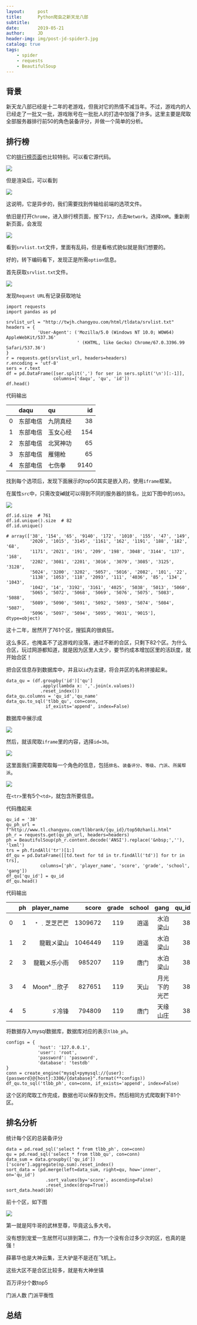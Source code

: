 ```yaml
---
layout:     post
title:      Python爬虫之新天龙八部
subtitle:   
date:       2019-05-21
author:     JD
header-img: img/post-jd-spider3.jpg
catalog: true
tags:
    - spider
    - requests
    - BeautifulSoup
---
```


## 背景

新天龙八部已经是十二年的老游戏，但我对它的热情不减当年。不过，游戏内的人已经走了一批又一批，游戏账号在一批批人的打造中加强了许多。这里主要是爬取全部服务器排行前50的角色装备评分，并做一个简单的分析。

## 排行榜

它的[排行榜页面](http://twjh.changyou.com/html/paihang/zd.shtml)也比较特别。可以看它源代码。

![](http://wx4.sinaimg.cn/mw690/006F1DTzgy1g3c4luam1cj30j90di3yp.jpg)

但是渲染后，可以看到

![](http://wx3.sinaimg.cn/mw690/006F1DTzgy1g3c4lrkyg9j30j20e4wf5.jpg)

这说明，它是异步的，我们需要找到传输给前端的选项文件。

依旧是打开`Chrome`，进入排行榜页面，按下`F12`，点击`Network`，选择`XHR`。重新刷新页面，会发现

![](http://wx4.sinaimg.cn/mw690/006F1DTzgy1g3c4lxr1ksj30l40csjsf.jpg)

看到`srvlist.txt`文件，里面有乱码，但是看格式貌似就是我们想要的。

好的，转下编码看下，发现正是所需`option`信息。

首先获取`srvlist.txt`文件。

![](http://wx4.sinaimg.cn/mw690/006F1DTzgy1g3c4qviyuzj30km0br3z8.jpg)

发现`Request URL`有记录获取地址

    import requests
    import pandas as pd
    
    srvlist_url = "http://twjh.changyou.com/html/tldata/srvlist.txt"
    headers = {
                'User-Agent': ('Mozilla/5.0 (Windows NT 10.0; WOW64) AppleWebKit/537.36'
                               ' (KHTML, like Gecko) Chrome/67.0.3396.99 Safari/537.36')
    }
    r = requests.get(srvlist_url, headers=headers)
    r.encoding = 'utf-8'
    sers = r.text
    df = pd.DataFrame([ser.split(',') for ser in sers.split('\n')[:-1]],
                      columns=['daqu', 'qu', 'id'])
    df.head()

代码输出

||daqu|qu|id|
|:-|:-|:-|-:|
|0|东部电信|九阴真经|38|
|1|东部电信|玉女心经|154|
|2|东部电信|北冥神功|65|
|3|东部电信|雁翎枪|65|
|4|东部电信|七伤拳|9140|

找到每个选项后，发现下面展示的top50其实是嵌入的，使用`iframe`框架。

在属性`src`中，只需改变**id**就可以得到不同的服务器的排名，比如下图中的`1053`。

![](http://wx4.sinaimg.cn/mw690/006F1DTzgy1g3c4m006kwj30x80gsdi2.jpg)

    df.id.size  # 761
    df.id.unique().size  # 82
    df.id.unique()

    # array(['38', '154', '65', '9140', '172', '1010', '155', '47', '149',
             '2020', '1015', '3145', '1161', '162', '1191', '188', '182', '68',
             '1171', '2021', '191', '209', '198', '3048', '3144', '137', '168',
             '2202', '3081', '2201', '3016', '3079', '3085', '3125', '3128',
             '5024', '3200', '3202', '5057', '5016', '2082', '101', '22',
             '1138', '1053', '118', '2093', '111', '4036', '85', '134', '1043',
             '1042', '14', '3192', '3161', '4025', '5038', '5013', '5060',
             '5065', '5072', '5068', '5069', '5076', '5075', '5083', '5088',
             '5089', '5090', '5091', '5092', '5093', '5074', '5084', '5087',
             '5096', '5097', '5094', '5095', '9031', '9015'], dtype=object)

这十二年，居然开了761个区，搜狐真的很疯狂。

这么多区，也掩盖不了这游戏的没落，通过不断的合区，只剩下82个区。为什么合区，玩过网游都知道，就是因为区里人太少，要节约成本增加区里的活跃度，就开始合区！

把合区信息存到数据库中，并且以`id`为主键，将合并区的名称拼接起来。

    data_qu = (df.groupby('id')['qu']
                 .apply(lambda x: ','.join(x.values))
                 .reset_index())
    data_qu.columns = 'qu_id','qu_name'
    data_qu.to_sql('tlbb_qu', con=conn,
                   if_exists='append', index=False)

数据库中展示成

![](http://wx2.sinaimg.cn/mw690/006F1DTzgy1g3cny0abm2j30sj0803zi.jpg)

然后，就该爬取`iframe`里的内容，选择`id=38`。

![](http://wx2.sinaimg.cn/mw690/006F1DTzgy1g3c4m2aipnj30qm0j4t9x.jpg)

这里面我们需要爬取每一个角色的信息，包括`排名`、`装备评分`、`等级`、`门派`、`所属帮派`。

![](http://wx2.sinaimg.cn/mw690/006F1DTzgy1g3c4mgdr6qj30cw08mdfu.jpg)

在`<tr>`里有5个`<td>`，就包含所要信息。

代码撸起来

    qu_id = '38'
    qu_ph_url = f"http://www.tl.changyou.com/tlbbrank/{qu_id}/top50zhanli.html"
    ph_r = requests.get(qu_ph_url, headers=headers)
    ph = BeautifulSoup(ph_r.content.decode('ANSI').replace('&nbsp;',''), 'lxml')
    trs = ph.findAll('tr')[1:]
    df_qu = pd.DataFrame([[td.text for td in tr.findAll('td')] for tr in trs],
                 columns=['ph', 'player_name', 'score', 'grade', 'school', 'gang'])
    df_qu['qu_id'] = qu_id
    df_qu.head()

代码输出

||ph|player_name|score|grade|school|gang|qu_id|
|-:|-:|-:|-:|-:|-:|-:|-:|
|0|1|﹡﹒芝芝芒芒|1309672|119|逍遥|水泊梁山|38|
|1|2|龍戰メ粱山|1046449|119|逍遥|水泊梁山|38|
|2|3|龍戰メ乐小雨|985207|119|唐门|水泊梁山|38|
|3|4|Moon°﹎欣子|827651|119|天山|月光下的光芒|38|
|4|5|ゞ冷锋|794809|119|唐门|天缘山庄|38|

将数据存入mysql数据库，数据库对应的表示`tlbb_ph`。

    configs = {
                'host': '127.0.0.1',
                'user': 'root',
                'password': 'password',
                'database': 'testdb'
    }
    conn = create_engine("mysql+pymysql://{user}:{password}@{host}:3306/{database}".format(**configs))
    df_qu.to_sql('tlbb_ph', con=conn, if_exists='append', index=False)

这个区的爬取工作完成，数据也可以保存到文件。然后相同方式爬取剩下81个区。

## 排名分析

统计每个区的总装备评分

    data = pd.read_sql('select * from tlbb_ph', con=conn)
    qu = pd.read_sql('select * from tlbb_qu', con=conn)
    data_sum = data.groupby(['qu_id'])['score'].aggregate(np.sum).reset_index()
    sort_data = (pd.merge(left=data_sum, right=qu, how='inner', on='qu_id')
                   .sort_values(by='score', ascending=False)
                   .reset_index(drop=True))
    sort_data.head(10)

前十个区，如下图

![](http://wx3.sinaimg.cn/mw690/006F1DTzgy1g3cp11seq0j30rs09imy7.jpg)

第一就是阿牛哥的武林至尊，毕竟这么多大号。

没有想到宠爱一生居然可以排到第二，作为一个没有合过多少次的区，也真的是强！

薛慕华也是大神云集，王大驴是不是还在飞机上。

这些大区不是合区比较多，就是有大神坐镇

百万评分个数top5

门派人数  门派平衡性



## 总结